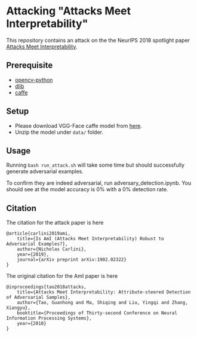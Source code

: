 # Attacking "Attacks Meet Interpretability"

This repository contains an attack on the the NeurIPS 2018 spotlight paper [Attacks Meet Interpretability](https://arxiv.org/abs/1902.02322).

## Prerequisite

* [opencv-python](https://pypi.org/project/opencv-python/)
* [dlib](https://pypi.org/project/dlib/)
* [caffe](http://caffe.berkeleyvision.org/)

## Setup

* Please download VGG-Face caffe model from [here](http://www.robots.ox.ac.uk/~vgg/software/vgg_face/).
* Unzip the model under `data/` folder.

## Usage

Running `bash run_attack.sh` will take some time but should successfully generate adversarial examples.

To confirm they are indeed adversarial, run adversary_detection.ipynb. You should see at the model accuracy is 0% with a 0% detection rate.


## Citation

The citation for the attack paper is here

    @article{carlini2019ami,
        title={Is AmI (Attacks Meet Interpretability) Robust to Adversarial Examples?},
        author={Nicholas Carlini},
        year={2019},
        journal={arXiv preprint arXiv:1902.02322}
    }

The original citation for the AmI paper is here

    @inproceedings{tao2018attacks,
        title={Attacks Meet Interpretability: Attribute-steered Detection of Adversarial Samples},
        author={Tao, Guanhong and Ma, Shiqing and Liu, Yingqi and Zhang, Xiangyu},
        booktitle={Proceedings of Thirty-second Conference on Neural Information Processing Systems},
        year={2018}
    }

